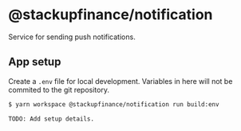 # @stackupfinance/notification

Service for sending push notifications.

## App setup

Create a `.env` file for local development. Variables in here will not be commited to the git repository.

```bash
$ yarn workspace @stackupfinance/notification run build:env
```

```
TODO: Add setup details.
```
